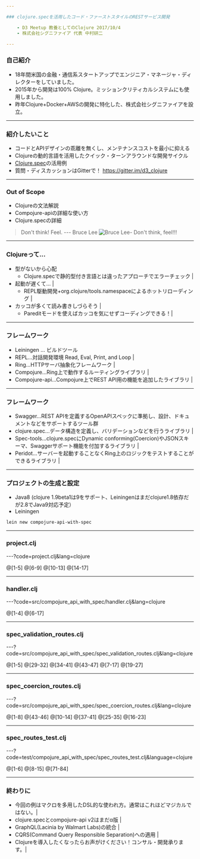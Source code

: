 ```yaml
---

### clojure.specを活用したコード・ファーストスタイルのRESTサービス開発

    - D3 Meetup 教養としてのClojure 2017/10/4
    - 株式会社シグニファイア 代表 中村研二

---
```


### 自己紹介

* 18年間米国の金融・通信系スタートアップでエンジニア・マネージャ・ディレクターをしていました。
* 2015年から開発は100% Clojure。ミッションクリティカルシステムにも使用しました。
* 昨年Clojure+Docker+AWSの開発に特化した、株式会社シグニファイアを設立。

---

### 紹介したいこと

* コードとAPIデザインの乖離を無くし、メンテナンスコストを最小に抑える
* Clojureの動的言語を活用したクイック・ターンアラウンドな開発サイクル
* [Clojure.spec](https://www.thoughtworks.com/radar/tools/clojure-spec)の活用例
* 質問・ディスカッションはGitterで！ https://gitter.im/d3_clojure 

---

### Out of Scope

* Clojureの文法解説
* Compojure-apiの詳細な使い方
* Clojure.specの詳細

> Don't think! Feel. --- Bruce Lee
![Bruce Lee- Don't think, feel!!!](https://i.makeagif.com/media/11-28-2015/I2ALwE.gif)

---

### Clojureって...

- 型がないから心配
    - Clojure.specで静的型付き言語とは違ったアプローチでエラーチェック |
- 起動が遅くて... |
    - REPL駆動開発+org.clojure/tools.namespaceによるホットリローディング |
- カッコが多くて読み書きしづらそう | 
    - Pareditモードを使えばカッコを気にせずコーディングできる！|

---

### フレームワーク

- Leiningen ... ビルドツール 
- REPL...対話開発環境 Read, Eval, Print, and Loop |
- Ring...HTTPサーバ抽象化フレームワーク |
- Compojure...Ring上で動作するルーティングライブラリ |
- Compojure-api...Compojure上でREST API用の機能を追加したライブラリ |

---

### フレームワーク

- Swagger...REST APIを定義するOpenAPIスペックに準拠し、設計、ドキュメントなどをサポートするツール群
- clojure.spec...データ構造を定義し、バリデーションなどを行うライブラリ |
- Spec-tools...clojure.specにDynamic conforming(Coercion)やJSONスキーマ、Swaggerサポート機能を付加するライブラリ |
- Peridot...サーバーを起動することなくRing上のロジックをテストすることができるライブラリ |

---

### プロジェクトの生成と設定

* Java8 (clojure 1.9beta1は9をサポート、Leiningenはまだclojure1.8依存だが2.8でJava9対応予定）
* Leiningen 

```bash
lein new compojure-api-with-spec
```

---

### project.clj 

---?code=project.clj&lang=clojure

@[1-5]
@[6-9]
@[10-13]
@[14-17]

---

### handler.clj

---?code=src/compojure_api_with_spec/handler.clj&lang=clojure

@[1-4]
@[6-17]

---

### spec_validation_routes.clj

---?code=src/compojure_api_with_spec/spec_validation_routes.clj&lang=clojure

@[1-5]
@[29-32]
@[34-41]
@[43-47]
@[7-17]
@[19-27]

---

### spec_coercion_routes.clj

---?code=src/compojure_api_with_spec/spec_coercion_routes.clj&lang=clojure

@[1-8]
@[43-46]
@[10-14]
@[37-41]
@[25-35]
@[16-23]

---

### spec_routes_test.clj

---?code=test/compojure_api_with_spec/spec_routes_test.clj&language=clojure

@[1-6]
@[8-15]
@[71-84]

---

### 終わりに

- 今回の例はマクロを多用したDSL的な使われ方。通常はこれほどマジカルではない。|
- clojure.specとcompojure-api v2はまだα版 |
- GraphQL(Lacinia by Walmart Labs)の統合 | 
- CQRS(Command Query Responsible Separation)への適用 | 
- Clojureを導入したくなったらお声がけください！コンサル・開発承ります。|
